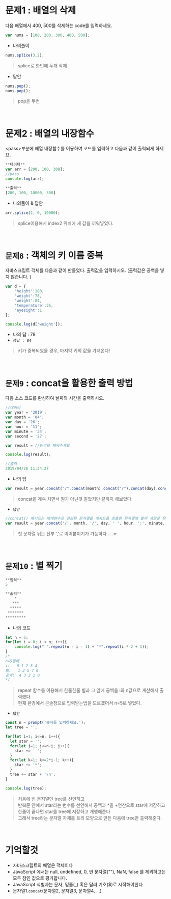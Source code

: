 # 문제1 : 배열의 삭제

다음 배열에서 400, 500를 삭제하는 code를 입력하세요.
```javascript
var nums = [100, 200, 300, 400, 500];
```
* 나의풀이  

```javascript
nums.splice(3,2);
```
> splice로 한번에 두개 삭제  

* 답안  
```javascript
nums.pop();
nums.pop();
```  
> pop을 두번  

<br>


# 문제2 : 배열의 내장함수
\<pass>부분에 배열 내장함수를 이용하여 코드를 입력하고 다음과 같이 출력되게 하세요.

```jsx
**데이터**
var arr = [200, 100, 300];
//pass
console.log(arr);

**출력**
[200, 100, 10000, 300]
```
* 나의풀이 & 답안  

```javascript
arr.splice(2, 0, 10000);
```
> splice이용해서 index2 위치에 새 값을 끼워넣었다.  

<br>  


# `문제8` : 객체의 키 이름 중복

자바스크립트 객체를 다음과 같이 만들었다. 
출력값을 입력하시오. (출력값은 공백을 넣지 않습니다. )

```jsx
var d = {
    'height':180,
    'weight':78,
    'weight':84,
    'temperature':36,
    'eyesight':1
};

console.log(d['weight']);
```

* 나의 답 : 78
* `정답 : 84`  
> 키가 중복되었을 경우, 마지막 키의 값을 가져온다! 

<br>



# `문제9` : concat을 활용한 출력 방법

다음 소스 코드를 완성하여 날짜와 시간을 출력하시오.

```javascript
//데이터
var year = '2019';
var month = '04';
var day = '26';
var hour = '11';
var minute = '34';
var second = '27';

var result = //빈칸을 채워주세요

console.log(result);

//출력
2019/04/26 11:34:27
```

* 나의 답  
```javascript
var result = year.concat("/".concat(month).concat("/").concat(day).concat(" ").concat(hour).concat(":").concat(minute).concat(":").concat(second));
```
> concat을 계속 치면서 뭔가 아닌것 같았지만 끝까지 해보았다  

* `답안`  

```javascript
//concat() 메서드는 매개변수로 전달된 문자열을 메서드를 호출한 문자열에 붙여 새로운 문자열로 반환합니다.
var result = year.concat('/', month, '/', day, ' ', hour, ':', minute, ':', second);
```

> 첫 문자열 뒤는 전부 ','로 이어붙이기가 가능하다.....ㅠ  

<br>



# `문제10` : 별 찍기
```javascript
**입력**
5

**출력**
    *
   ***
  *****
 *******
*********
```


* 나의 코드  
```javascript
let n = 5;
for(let i = 0; i < n; i++){
    console.log(" ".repeat(n - i - 1) + "*".repeat(i * 2 + 1));
}
/*
n=5일때
i:   0 1 2 3 4
별:   1 3 5 7 9
공백:  4 3 2 1 0
*/
```
> repeat 함수를 이용해서 한줄한줄 별과 그 앞에 공백을 i와 n값으로 계산해서 출력했다.  
현재 환경에서 콘솔창으로 입력받는법을 모르겠어서 n=5로 넣었다.


* `답안`
```javascript
const n = prompt('숫자를 입력하세요.');
let tree = '';

for(let i=1; i<=n; i++){
  let star = '';
  for(let j=1; j<=n-i; j++){
    star += ' ';
  }
  for(let k=1; k<=2*i-1; k++){
    star += '*';
  }
  tree += star + '\n';
}

console.log(tree);
```
> 처음에 빈 문지열인 tree를 선언하고  
반복문 안에서 star라는 변수를 선언해서 공백과 *을 +연산으로 star에 저장하고  
한줄이 끝나면 star를 tree에 저장하고 개행해준다  
그래서 tree라는 문자열 자체를 트리 모양으로 만든 다음에 tree만 출력해준다.



<br>

# 기억할것
* 자바스크립트의 배열은 객체이다
* JavaScript 에서는 null, undefined, 0, 빈 문자열(""), NaN, false 를 제외하고는 모두 참인 값으로 평가합니다.
* JavaScript 식별자는 문자, 밑줄(_) 혹은 달러 기호($)로 시작해야한다
* 문자열1.`concat`(문자열2, 문자열3, 문자열4, ...)